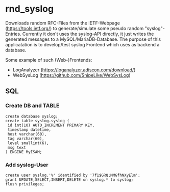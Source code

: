 
# rnd_syslog
Downloads random RFC-Files from the IETF-Webpage (<a href="https://tools.ietf.org/">https://tools.ietf.org/</a>) to generate/simulate some pseudo random "syslog"-Entries. Currently it don't uses the syslog-API directly, it just writes the generated messages to a MySQL/MariaDB-Database.
The purpose of this applicatation is to develop/test syslog Frontend which uses as backend a database.

Some example of such (Web-)Frontends:
* LogAnalyzer (<a href="https://loganalyzer.adiscon.com/download/">https://loganalyzer.adiscon.com/download/</a>)
* WebSysLog (<a href="https://github.com/SnipeLike/WebSysLog">https://github.com/SnipeLike/WebSysLog</a>)

## SQL
### Create DB and TABLE
    create database syslog;
    create table syslog.syslog (
     id int(10) AUTO_INCREMENT PRIMARY KEY,
     timestamp datetime,
     host varchar(60),
     tag varchar(60),
     level smallint(6),
     msg text
    ) ENGINE MyISAM;

### Add syslog-User
    create user syslog.'%' identified by '7f1$GRQ;MMGfhNXyElm';
    grant UPDATE,SELECT,INSERT,DELETE on syslog.* to syslog;
    flush privileges;
